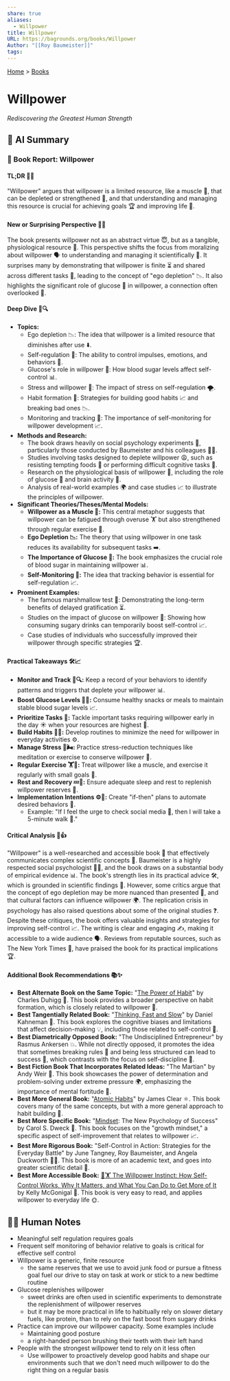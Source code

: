 ```yaml
---
share: true
aliases:
  - Willpower
title: Willpower
URL: https://bagrounds.org/books/Willpower
Author: "[[Roy Baumeister]]"
tags: 
---
```

[Home](../index.md) > [Books](./index.md)  
# Willpower  
_Rediscovering the Greatest Human Strength_  
  
## 🤖 AI Summary  
### 📖 Book Report: Willpower  
  
#### TL;DR 🎯✨  
  
"Willpower" argues that willpower is a limited resource, like a muscle 💪, that can be depleted or strengthened 🌱, and that understanding and managing this resource is crucial for achieving goals 🏆 and improving life 🌟.  
  
#### New or Surprising Perspective 🤔💡  
  
The book presents willpower not as an abstract virtue 😇, but as a tangible, physiological resource 🧬. This perspective shifts the focus from moralizing about willpower 🗣️ to understanding and managing it scientifically 🧪. It surprises many by demonstrating that willpower is finite ⏳ and shared across different tasks 🔗, leading to the concept of "ego depletion" 📉. It also highlights the significant role of glucose 🍬 in willpower, a connection often overlooked 🙈.  
  
#### Deep Dive 🔬🔍  
  
* **Topics:**  
    * Ego depletion 📉: The idea that willpower is a limited resource that diminishes after use ⬇️.  
    * Self-regulation 🚦: The ability to control impulses, emotions, and behaviors 🧘.  
    * Glucose's role in willpower 🍬: How blood sugar levels affect self-control 📊.  
    * Stress and willpower 🤯: The impact of stress on self-regulation 🌪️.  
    * Habit formation 🔄: Strategies for building good habits 📈 and breaking bad ones 📉.  
    * Monitoring and tracking 📝: The importance of self-monitoring for willpower development 📈.  
* **Methods and Research:**  
    * The book draws heavily on social psychology experiments 🧪, particularly those conducted by Baumeister and his colleagues 🧑‍🔬.  
    * Studies involving tasks designed to deplete willpower 😩, such as resisting tempting foods 🍰 or performing difficult cognitive tasks 🧠.  
    * Research on the physiological basis of willpower 🧬, including the role of glucose 🍬 and brain activity 🧠.  
    * Analysis of real-world examples 🌍 and case studies 📈 to illustrate the principles of willpower.  
* **Significant Theories/Theses/Mental Models:**  
    * **Willpower as a Muscle 💪:** This central metaphor suggests that willpower can be fatigued through overuse 🏋️ but also strengthened through regular exercise 🌱.  
    * **Ego Depletion 📉:** The theory that using willpower in one task reduces its availability for subsequent tasks ➡️.  
    * **The Importance of Glucose 🍬:** The book emphasizes the crucial role of blood sugar in maintaining willpower 📊.  
    * **Self-Monitoring 📝:** The idea that tracking behavior is essential for self-regulation 📈.  
* **Prominent Examples:**  
    * The famous marshmallow test 🍬: Demonstrating the long-term benefits of delayed gratification ⏳.  
    * Studies on the impact of glucose on willpower 🥤: Showing how consuming sugary drinks can temporarily boost self-control 📈.  
    * Case studies of individuals who successfully improved their willpower through specific strategies 🏆.  
  
#### Practical Takeaways 🛠️📈  
  
* **Monitor and Track 📝🔍:** Keep a record of your behaviors to identify patterns and triggers that deplete your willpower 📊.  
* **Boost Glucose Levels 🍎🥤:** Consume healthy snacks or meals to maintain stable blood sugar levels 📈.  
* **Prioritize Tasks 🥇:** Tackle important tasks requiring willpower early in the day ☀️ when your resources are highest 🔋.  
* **Build Habits 🔄🧱:** Develop routines to minimize the need for willpower in everyday activities ⚙️.  
* **Manage Stress 🧘🌬️:** Practice stress-reduction techniques like meditation or exercise to conserve willpower 🌿.  
* **Regular Exercise 🏋️🏃:** Treat willpower like a muscle, and exercise it regularly with small goals 🎯.  
* **Rest and Recovery 💤🛌:** Ensure adequate sleep and rest to replenish willpower reserves 🔋.  
* **Implementation Intentions ⚙️🧠:** Create "if-then" plans to automate desired behaviors 🤖.  
    * Example: "If I feel the urge to check social media 📱, then I will take a 5-minute walk 🚶."  
  
#### Critical Analysis 🧐👍  
  
"Willpower" is a well-researched and accessible book 📖 that effectively communicates complex scientific concepts 🧠. Baumeister is a highly respected social psychologist 🧑‍🔬, and the book draws on a substantial body of empirical evidence 📊. The book's strength lies in its practical advice 🛠️, which is grounded in scientific findings 🧪. However, some critics argue that the concept of ego depletion may be more nuanced than presented 🤔, and that cultural factors can influence willpower 🌍. The replication crisis in psychology has also raised questions about some of the original studies ❓. Despite these critiques, the book offers valuable insights and strategies for improving self-control 📈. The writing is clear and engaging ✍️, making it accessible to a wide audience 🗣️. Reviews from reputable sources, such as The New York Times 📰, have praised the book for its practical implications 🏆.  
  
#### Additional Book Recommendations 📚✨  
  
* **Best Alternate Book on the Same Topic:** "[The Power of Habit](./the-power-of-habit.md)" by Charles Duhigg 🔄. This book provides a broader perspective on habit formation, which is closely related to willpower 🤝.  
* **Best Tangentially Related Book:** "[Thinking, Fast and Slow](./thinking-fast-and-slow.md)" by Daniel Kahneman 🧠. This book explores the cognitive biases and limitations that affect decision-making 💡, including those related to self-control 🚦.  
* **Best Diametrically Opposed Book:** "The Undisciplined Entrepreneur" by Rasmus Ankersen 💥. While not directly opposed, it promotes the idea that sometimes breaking rules 🚧 and being less structured can lead to success 🚀, which contrasts with the focus on self-discipline 🧘.  
* **Best Fiction Book That Incorporates Related Ideas:** "The Martian" by Andy Weir 🚀. This book showcases the power of determination and problem-solving under extreme pressure 🌍, emphasizing the importance of mental fortitude 💪.  
* **Best More General Book:** "[Atomic Habits](./atomic-habits.md)" by James Clear ⚛️. This book covers many of the same concepts, but with a more general approach to habit building 🧱.  
* **Best More Specific Book:** "[Mindset](./mindset.md): The New Psychology of Success" by Carol S. Dweck 🌱. This book focuses on the "growth mindset," a specific aspect of self-improvement that relates to willpower 📈.  
* **Best More Rigorous Book:** "Self-Control in Action: Strategies for the Everyday Battle" by June Tangney, Roy Baumeister, and Angela Duckworth 🧑‍🎓. This book is more of an academic text, and goes into greater scientific detail 🔬.  
* **Best More Accessible Book:** [🧘🏋️ The Willpower Instinct: How Self-Control Works, Why It Matters, and What You Can Do to Get More of It](./the-willpower-instinct.md) by Kelly McGonigal 🧘. This book is very easy to read, and applies willpower to everyday life 🌞.  
  
## 📝🐒 Human Notes  
- Meaningful self regulation requires goals  
- Frequent self monitoring of behavior relative to goals is critical for effective self control  
- Willpower is a generic, finite resource  
  - the same reserves that we use to avoid junk food or pursue a fitness goal fuel our drive to stay on task at work or stick to a new bedtime routine  
- Glucose replenishes willpower  
  - sweet drinks are often used in scientific experiments to demonstrate the replenishment of willpower reserves  
  - but it may be more practical in life to habitually rely on slower dietary fuels, like protein, than to rely on the fast boost from sugary drinks  
- Practice can improve our willpower capacity. Some examples include  
  - Maintaining good posture  
  - a right-handed person brushing their teeth with their left hand  
- People with the strongest willpower tend to rely on it less often  
  - Use willpower to proactively develop good habits and shape our environments such that we don't need much willpower to do the right thing on a regular basis  

